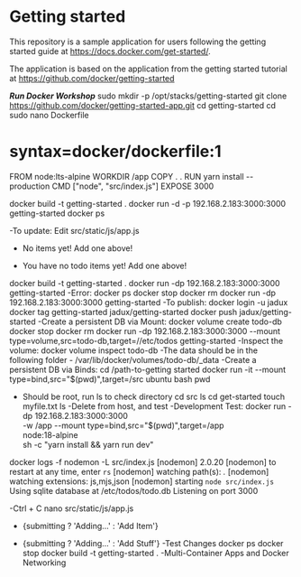 # Getting started

This repository is a sample application for users following the getting started guide at https://docs.docker.com/get-started/.

The application is based on the application from the getting started tutorial at https://github.com/docker/getting-started

***Run Docker Workshop***
sudo mkdir -p /opt/stacks/getting-started
git clone https://github.com/docker/getting-started-app.git
cd getting-started
cd sudo nano Dockerfile
# syntax=docker/dockerfile:1

FROM node:lts-alpine
WORKDIR /app
COPY . .
RUN yarn install --production
CMD ["node", "src/index.js"]
EXPOSE 3000

docker build -t getting-started .
docker run -d -p 192.168.2.183:3000:3000 getting-started
docker ps

-To update:
Edit src/static/js/app.js
- <p className="text-center">No items yet! Add one above!</p>
+ <p className="text-center">You have no todo items yet! Add one above!</p>
docker build -t getting-started .
docker run -dp 192.168.2.183:3000:3000 getting-started
-Error:
docker ps
docker stop <the-container-id>
docker rm <the-container-id>
docker run -dp 192.168.2.183:3000:3000 getting-started
-To publish:
docker login -u jadux
docker tag getting-started jadux/getting-started
docker push jadux/getting-started
-Create a persistent DB via Mount:
docker volume create todo-db
docker stop <the-container-id>
docker rm <the-container-id>
docker run -dp 192.168.2.183:3000:3000 --mount type=volume,src=todo-db,target=//etc/todos getting-started
-Inspect the volume:
docker volume inspect todo-db
-The data should be in the following folder - /var/lib/docker/volumes/todo-db/_data
-Create a persistent DB via Binds:
cd /path-to-getting started
docker run -it --mount type=bind,src="$(pwd)",target=/src ubuntu bash
pwd
- Should be root, run ls to check directory
cd src
ls
cd get-started
touch myfile.txt
ls
-Delete from host, and test
-Development Test:
docker run -dp 192.168.2.183:3000:3000 \
    -w /app --mount type=bind,src="$(pwd)",target=/app \
    node:18-alpine \
    sh -c "yarn install && yarn run dev"

docker logs -f <container-id>
nodemon -L src/index.js
[nodemon] 2.0.20
[nodemon] to restart at any time, enter `rs`
[nodemon] watching path(s): *.*
[nodemon] watching extensions: js,mjs,json
[nodemon] starting `node src/index.js`
Using sqlite database at /etc/todos/todo.db
Listening on port 3000

-Ctrl + C
nano src/static/js/app.js
- {submitting ? 'Adding...' : 'Add Item'}
+ {submitting ? 'Adding...' : 'Add Stuff'}
-Test Changes
docker ps
docker stop <container-id>
docker build -t getting-started .
-Multi-Container Apps and Docker Networking


